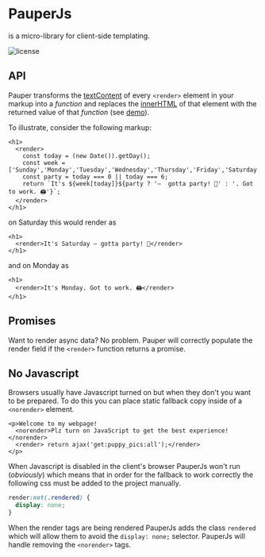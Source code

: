 # PauperJs
is a micro-library for client-side templating.

![license](https://img.shields.io/github/license/mashape/apistatus.svg?style=for-the-badge)

## API
Pauper transforms the [textContent](https://developer.mozilla.org/en-US/docs/Web/API/Node/textContent) of every `<render>` element in your markup into a _function_ and replaces the [innerHTML](https://developer.mozilla.org/en-US/docs/Web/API/Element/innerHTML) of that element with the returned value of that _function_ (see [demo](https://jzwood.github.io/PauperJs/demo/)).

To illustrate, consider the following markup:
```
<h1>
  <render>
    const today = (new Date()).getDay();
    const week = ['Sunday','Monday','Tuesday','Wednesday','Thursday','Friday','Saturday'];
    const party = today === 0 || today === 6;
    return `It's ${week[today]}${party ? '—  gotta party! 🍹' : '. Got to work. 🖨'}`;
  </render>
</h1>
```

on Saturday this would render as
```
<h1>
  <render>It's Saturday — gotta party! 🍹</render>
</h1>
```
and on Monday as
```
<h1>
  <render>It's Monday. Got to work. 🖨</render>
</h1>
```

## Promises
Want to render async data? No problem. Pauper will correctly populate the render field if the `<render>` function returns a promise.

## No Javascript
Browsers usually have Javascript turned on but when they don't you want to be prepared. To do this you can place static fallback copy inside of a `<norender>` element.

```
<p>Welcome to my webpage!
  <norender>Plz turn on JavaScript to get the best experience!</norender>
  <render> return ajax('get:puppy_pics:all');</render>
</p>
```

When Javascript is disabled in the client's browser PauperJs won't run (_obviously_) which means that in order for the fallback to work correctly the following css must be added to the project manually.

```css
render:not(.rendered) {
  display: none;
}
```

When the render tags are being rendered PauperJs adds the class `rendered` which will allow them to avoid the `display: none;` selector. PauperJs will handle removing the `<norender>` tags.
